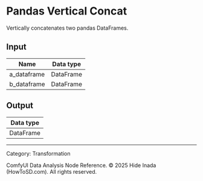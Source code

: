 # Pandas Vertical Concat
Vertically concatenates two pandas DataFrames.

## Input
| Name | Data type |
|---|---|
| a_dataframe | DataFrame |
| b_dataframe | DataFrame |

## Output
| Data type |
|---|
| DataFrame |

<HR>
Category: Transformation

ComfyUI Data Analysis Node Reference. © 2025 Hide Inada (HowToSD.com). All rights reserved.
